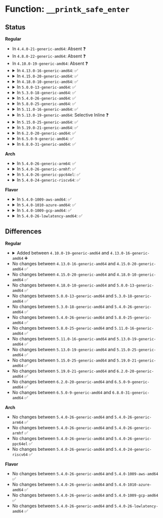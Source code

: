 # Function: <code>__printk_safe_enter</code>

## Status
<b>Regular</b>
<ul>
<li>
In <code>4.4.0-21-generic-amd64</code>: Absent ❓
</li>
<li>
In <code>4.8.0-22-generic-amd64</code>: Absent ❓
</li>
<li>
In <code>4.10.0-19-generic-amd64</code>: Absent ❓
</li>
<li>
<details>
<summary>In <code>4.13.0-16-generic-amd64</code>: ✅</summary>

```c
void __printk_safe_enter()
```

```json
{
  "name": "__printk_safe_enter",
  "collision_type": "Unique Global",
  "inline_type": "No",
  "funcs": [
    {
      "addr": 18446744071579783088,
      "name": "__printk_safe_enter",
      "external": true,
      "loc": "kernel/printk/printk_safe.c:353",
      "file": "kernel/printk/printk_safe.c",
      "inline": "seen, unknown",
      "caller_inline": [],
      "caller_func": [
        "kernel/printk/printk.c:kmsg_dump_rewind",
        "kernel/printk/printk.c:kmsg_dump_get_buffer",
        "kernel/printk/printk.c:kmsg_dump_get_line",
        "kernel/printk/printk.c:kmsg_dump",
        "kernel/printk/printk.c:register_console",
        "kernel/printk/printk.c:console_unlock",
        "kernel/printk/printk.c:vprintk_emit",
        "kernel/printk/printk.c:syslog_print_all",
        "kernel/printk/printk.c:syslog_print_all",
        "kernel/printk/printk.c:devkmsg_poll",
        "kernel/printk/printk.c:devkmsg_llseek",
        "kernel/printk/printk.c:devkmsg_read",
        "kernel/printk/printk.c:devkmsg_read",
        "kernel/printk/printk.c:setup_log_buf"
      ]
    }
  ],
  "symbols": [
    {
      "addr": 18446744071579783088,
      "name": "__printk_safe_enter",
      "section": ".text",
      "bind": "STB_GLOBAL",
      "size": 18
    }
  ]
}
```
</details>
</li>
<li>
<details>
<summary>In <code>4.15.0-20-generic-amd64</code>: ✅</summary>

```c
void __printk_safe_enter()
```

```json
{
  "name": "__printk_safe_enter",
  "collision_type": "Unique Global",
  "inline_type": "No",
  "funcs": [
    {
      "addr": 18446744071579816464,
      "name": "__printk_safe_enter",
      "external": true,
      "loc": "kernel/printk/printk_safe.c:350",
      "file": "kernel/printk/printk_safe.c",
      "inline": "seen, unknown",
      "caller_inline": [],
      "caller_func": [
        "kernel/printk/printk.c:kmsg_dump_rewind",
        "kernel/printk/printk.c:kmsg_dump_get_buffer",
        "kernel/printk/printk.c:kmsg_dump_get_line",
        "kernel/printk/printk.c:kmsg_dump",
        "kernel/printk/printk.c:register_console",
        "kernel/printk/printk.c:console_unlock",
        "kernel/printk/printk.c:vprintk_emit",
        "kernel/printk/printk.c:syslog_print_all",
        "kernel/printk/printk.c:syslog_print_all",
        "kernel/printk/printk.c:devkmsg_poll",
        "kernel/printk/printk.c:devkmsg_llseek",
        "kernel/printk/printk.c:devkmsg_read",
        "kernel/printk/printk.c:devkmsg_read",
        "kernel/printk/printk.c:setup_log_buf"
      ]
    }
  ],
  "symbols": [
    {
      "addr": 18446744071579816464,
      "name": "__printk_safe_enter",
      "section": ".text",
      "bind": "STB_GLOBAL",
      "size": 18
    }
  ]
}
```
</details>
</li>
<li>
<details>
<summary>In <code>4.18.0-10-generic-amd64</code>: ✅</summary>

```c
void __printk_safe_enter()
```

```json
{
  "name": "__printk_safe_enter",
  "collision_type": "Unique Global",
  "inline_type": "No",
  "funcs": [
    {
      "addr": 18446744071579849952,
      "name": "__printk_safe_enter",
      "external": true,
      "loc": "kernel/printk/printk_safe.c:362",
      "file": "kernel/printk/printk_safe.c",
      "inline": "seen, unknown",
      "caller_inline": [],
      "caller_func": [
        "kernel/printk/printk.c:kmsg_dump_rewind",
        "kernel/printk/printk.c:kmsg_dump_get_buffer",
        "kernel/printk/printk.c:kmsg_dump_get_line",
        "kernel/printk/printk.c:kmsg_dump",
        "kernel/printk/printk.c:register_console",
        "kernel/printk/printk.c:console_unlock",
        "kernel/printk/printk.c:vprintk_emit",
        "kernel/printk/printk.c:vprintk_emit",
        "kernel/printk/printk.c:syslog_print_all",
        "kernel/printk/printk.c:syslog_print_all",
        "kernel/printk/printk.c:devkmsg_open",
        "kernel/printk/printk.c:devkmsg_poll",
        "kernel/printk/printk.c:devkmsg_llseek",
        "kernel/printk/printk.c:devkmsg_read",
        "kernel/printk/printk.c:devkmsg_read",
        "kernel/printk/printk.c:setup_log_buf"
      ]
    }
  ],
  "symbols": [
    {
      "addr": 18446744071579849952,
      "name": "__printk_safe_enter",
      "section": ".text",
      "bind": "STB_GLOBAL",
      "size": 18
    }
  ]
}
```
</details>
</li>
<li>
<details>
<summary>In <code>5.0.0-13-generic-amd64</code>: ✅</summary>

```c
void __printk_safe_enter()
```

```json
{
  "name": "__printk_safe_enter",
  "collision_type": "Unique Global",
  "inline_type": "No",
  "funcs": [
    {
      "addr": 18446744071579896960,
      "name": "__printk_safe_enter",
      "external": true,
      "loc": "kernel/printk/printk_safe.c:362",
      "file": "kernel/printk/printk_safe.c",
      "inline": "seen, unknown",
      "caller_inline": [],
      "caller_func": [
        "kernel/printk/printk.c:kmsg_dump_rewind",
        "kernel/printk/printk.c:kmsg_dump_get_buffer",
        "kernel/printk/printk.c:kmsg_dump_get_line",
        "kernel/printk/printk.c:kmsg_dump",
        "kernel/printk/printk.c:register_console",
        "kernel/printk/printk.c:console_unlock",
        "kernel/printk/printk.c:vprintk_emit",
        "kernel/printk/printk.c:vprintk_emit",
        "kernel/printk/printk.c:devkmsg_open",
        "kernel/printk/printk.c:devkmsg_poll",
        "kernel/printk/printk.c:devkmsg_llseek",
        "kernel/printk/printk.c:devkmsg_read",
        "kernel/printk/printk.c:devkmsg_read",
        "kernel/printk/printk.c:setup_log_buf"
      ]
    }
  ],
  "symbols": [
    {
      "addr": 18446744071579896960,
      "name": "__printk_safe_enter",
      "section": ".text",
      "bind": "STB_GLOBAL",
      "size": 18
    }
  ]
}
```
</details>
</li>
<li>
<details>
<summary>In <code>5.3.0-18-generic-amd64</code>: ✅</summary>

```c
void __printk_safe_enter()
```

```json
{
  "name": "__printk_safe_enter",
  "collision_type": "Unique Global",
  "inline_type": "No",
  "funcs": [
    {
      "addr": 18446744071579931680,
      "name": "__printk_safe_enter",
      "external": true,
      "loc": "kernel/printk/printk_safe.c:350",
      "file": "kernel/printk/printk_safe.c",
      "inline": "seen, unknown",
      "caller_inline": [],
      "caller_func": [
        "kernel/printk/printk.c:kmsg_dump_rewind",
        "kernel/printk/printk.c:kmsg_dump_get_buffer",
        "kernel/printk/printk.c:kmsg_dump_get_line",
        "kernel/printk/printk.c:kmsg_dump",
        "kernel/printk/printk.c:register_console",
        "kernel/printk/printk.c:console_flush_on_panic",
        "kernel/printk/printk.c:console_unlock",
        "kernel/printk/printk.c:vprintk_emit",
        "kernel/printk/printk.c:vprintk_emit",
        "kernel/printk/printk.c:devkmsg_open",
        "kernel/printk/printk.c:devkmsg_poll",
        "kernel/printk/printk.c:devkmsg_llseek",
        "kernel/printk/printk.c:devkmsg_read",
        "kernel/printk/printk.c:devkmsg_read",
        "kernel/printk/printk.c:setup_log_buf"
      ]
    }
  ],
  "symbols": [
    {
      "addr": 18446744071579931680,
      "name": "__printk_safe_enter",
      "section": ".text",
      "bind": "STB_GLOBAL",
      "size": 18
    }
  ]
}
```
</details>
</li>
<li>
<details>
<summary>In <code>5.4.0-26-generic-amd64</code>: ✅</summary>

```c
void __printk_safe_enter()
```

```json
{
  "name": "__printk_safe_enter",
  "collision_type": "Unique Global",
  "inline_type": "No",
  "funcs": [
    {
      "addr": 18446744071579981808,
      "name": "__printk_safe_enter",
      "external": true,
      "loc": "kernel/printk/printk_safe.c:350",
      "file": "kernel/printk/printk_safe.c",
      "inline": "seen, unknown",
      "caller_inline": [],
      "caller_func": [
        "kernel/printk/printk.c:kmsg_dump_rewind",
        "kernel/printk/printk.c:kmsg_dump_get_buffer",
        "kernel/printk/printk.c:kmsg_dump_get_line",
        "kernel/printk/printk.c:kmsg_dump",
        "kernel/printk/printk.c:register_console",
        "kernel/printk/printk.c:console_flush_on_panic",
        "kernel/printk/printk.c:console_unlock",
        "kernel/printk/printk.c:vprintk_emit",
        "kernel/printk/printk.c:vprintk_emit",
        "kernel/printk/printk.c:devkmsg_open",
        "kernel/printk/printk.c:devkmsg_poll",
        "kernel/printk/printk.c:devkmsg_llseek",
        "kernel/printk/printk.c:devkmsg_read",
        "kernel/printk/printk.c:devkmsg_read",
        "kernel/printk/printk.c:setup_log_buf"
      ]
    }
  ],
  "symbols": [
    {
      "addr": 18446744071579981808,
      "name": "__printk_safe_enter",
      "section": ".text",
      "bind": "STB_GLOBAL",
      "size": 18
    }
  ]
}
```
</details>
</li>
<li>
<details>
<summary>In <code>5.8.0-25-generic-amd64</code>: ✅</summary>

```c
void __printk_safe_enter()
```

```json
{
  "name": "__printk_safe_enter",
  "collision_type": "Unique Global",
  "inline_type": "No",
  "funcs": [
    {
      "addr": 18446744071580029328,
      "name": "__printk_safe_enter",
      "external": true,
      "loc": "kernel/printk/printk_safe.c:351",
      "file": "kernel/printk/printk_safe.c",
      "inline": "seen, unknown",
      "caller_inline": [],
      "caller_func": [
        "kernel/printk/printk.c:kmsg_dump_rewind",
        "kernel/printk/printk.c:kmsg_dump_get_buffer",
        "kernel/printk/printk.c:kmsg_dump_get_line",
        "kernel/printk/printk.c:kmsg_dump",
        "kernel/printk/printk.c:console_flush_on_panic",
        "kernel/printk/printk.c:console_unblank",
        "kernel/printk/printk.c:console_unlock",
        "kernel/printk/printk.c:console_unlock",
        "kernel/printk/printk.c:vprintk_emit",
        "kernel/printk/printk.c:console_trylock_spinning",
        "kernel/printk/printk.c:syslog_print_all",
        "kernel/printk/printk.c:syslog_print_all",
        "kernel/printk/printk.c:syslog_print",
        "kernel/printk/printk.c:devkmsg_open",
        "kernel/printk/printk.c:devkmsg_poll",
        "kernel/printk/printk.c:devkmsg_llseek",
        "kernel/printk/printk.c:devkmsg_read",
        "kernel/printk/printk.c:devkmsg_read",
        "kernel/printk/printk.c:setup_log_buf"
      ]
    }
  ],
  "symbols": [
    {
      "addr": 18446744071580029328,
      "name": "__printk_safe_enter",
      "section": ".text",
      "bind": "STB_GLOBAL",
      "size": 18
    }
  ]
}
```
</details>
</li>
<li>
<details>
<summary>In <code>5.11.0-16-generic-amd64</code>: ✅</summary>

```c
void __printk_safe_enter()
```

```json
{
  "name": "__printk_safe_enter",
  "collision_type": "Unique Global",
  "inline_type": "No",
  "funcs": [
    {
      "addr": 18446744071580007952,
      "name": "__printk_safe_enter",
      "external": true,
      "loc": "kernel/printk/printk_safe.c:359",
      "file": "kernel/printk/printk_safe.c",
      "inline": "seen, unknown",
      "caller_inline": [],
      "caller_func": [
        "kernel/printk/printk.c:kmsg_dump_rewind",
        "kernel/printk/printk.c:kmsg_dump_get_buffer",
        "kernel/printk/printk.c:kmsg_dump_get_line",
        "kernel/printk/printk.c:kmsg_dump",
        "kernel/printk/printk.c:console_flush_on_panic",
        "kernel/printk/printk.c:console_unblank",
        "kernel/printk/printk.c:console_unlock",
        "kernel/printk/printk.c:console_unlock",
        "kernel/printk/printk.c:vprintk_emit",
        "kernel/printk/printk.c:console_trylock_spinning",
        "kernel/printk/printk.c:syslog_print_all",
        "kernel/printk/printk.c:syslog_print_all",
        "kernel/printk/printk.c:syslog_print",
        "kernel/printk/printk.c:devkmsg_open",
        "kernel/printk/printk.c:devkmsg_poll",
        "kernel/printk/printk.c:devkmsg_llseek",
        "kernel/printk/printk.c:devkmsg_read",
        "kernel/printk/printk.c:devkmsg_read",
        "kernel/printk/printk.c:setup_log_buf"
      ]
    }
  ],
  "symbols": [
    {
      "addr": 18446744071580007952,
      "name": "__printk_safe_enter",
      "section": ".text",
      "bind": "STB_GLOBAL",
      "size": 18
    }
  ]
}
```
</details>
</li>
<li>
<details>
<summary>In <code>5.13.0-19-generic-amd64</code>: Selective Inline ❓</summary>

```c
void __printk_safe_enter()
```

```json
{
  "name": "__printk_safe_enter",
  "collision_type": "Unique Global",
  "inline_type": "Selective",
  "funcs": [
    {
      "addr": 18446744071580008942,
      "name": "__printk_safe_enter",
      "external": true,
      "loc": "kernel/printk/printk_safe.c:349",
      "file": "kernel/printk/printk_safe.c",
      "inline": "not declared, inlined",
      "caller_inline": [
        "kernel/printk/printk_safe.c:vprintk"
      ],
      "caller_func": [
        "kernel/printk/printk.c:kmsg_dump_rewind",
        "kernel/printk/printk.c:kmsg_dump_get_buffer",
        "kernel/printk/printk.c:kmsg_dump_get_line",
        "kernel/printk/printk.c:console_flush_on_panic",
        "kernel/printk/printk.c:console_unblank",
        "kernel/printk/printk.c:console_unlock",
        "kernel/printk/printk.c:console_unlock",
        "kernel/printk/printk.c:console_unlock",
        "kernel/printk/printk.c:vprintk_emit",
        "kernel/printk/printk.c:vprintk_emit",
        "kernel/printk/printk.c:syslog_print_all",
        "kernel/printk/printk.c:syslog_print_all",
        "kernel/printk/printk.c:syslog_print",
        "kernel/printk/printk.c:devkmsg_open",
        "kernel/printk/printk.c:devkmsg_poll",
        "kernel/printk/printk.c:devkmsg_llseek",
        "kernel/printk/printk.c:devkmsg_read",
        "kernel/printk/printk.c:devkmsg_read",
        "kernel/printk/printk.c:setup_log_buf"
      ]
    }
  ],
  "symbols": [
    {
      "addr": 18446744071580009328,
      "name": "__printk_safe_enter",
      "section": ".text",
      "bind": "STB_GLOBAL",
      "size": 18
    }
  ]
}
```
</details>
</li>
<li>
<details>
<summary>In <code>5.15.0-25-generic-amd64</code>: ✅</summary>

```c
void __printk_safe_enter()
```

```json
{
  "name": "__printk_safe_enter",
  "collision_type": "Unique Global",
  "inline_type": "No",
  "funcs": [
    {
      "addr": 18446744071580140576,
      "name": "__printk_safe_enter",
      "external": true,
      "loc": "kernel/printk/printk_safe.c:18",
      "file": "kernel/printk/printk_safe.c",
      "inline": "seen, unknown",
      "caller_inline": [],
      "caller_func": [
        "kernel/workqueue.c:show_workqueue_state",
        "kernel/workqueue.c:show_workqueue_state",
        "kernel/printk/printk.c:console_unblank",
        "kernel/printk/printk.c:console_unlock",
        "kernel/printk/printk.c:console_unlock",
        "kernel/printk/printk.c:vprintk_emit"
      ]
    }
  ],
  "symbols": [
    {
      "addr": 18446744071580140576,
      "name": "__printk_safe_enter",
      "section": ".text",
      "bind": "STB_GLOBAL",
      "size": 18
    }
  ]
}
```
</details>
</li>
<li>
<details>
<summary>In <code>5.19.0-21-generic-amd64</code>: ✅</summary>

```c
void __printk_safe_enter()
```

```json
{
  "name": "__printk_safe_enter",
  "collision_type": "Unique Global",
  "inline_type": "No",
  "funcs": [
    {
      "addr": 18446744071580284336,
      "name": "__printk_safe_enter",
      "external": true,
      "loc": "kernel/printk/printk_safe.c:18",
      "file": "kernel/printk/printk_safe.c",
      "inline": "seen, unknown",
      "caller_inline": [],
      "caller_func": [
        "kernel/workqueue.c:show_all_workqueues",
        "kernel/workqueue.c:show_one_workqueue",
        "kernel/printk/printk.c:console_trylock_spinning"
      ]
    }
  ],
  "symbols": [
    {
      "addr": 18446744071580284336,
      "name": "__printk_safe_enter",
      "section": ".text",
      "bind": "STB_GLOBAL",
      "size": 22
    }
  ]
}
```
</details>
</li>
<li>
<details>
<summary>In <code>6.2.0-20-generic-amd64</code>: ✅</summary>

```c
void __printk_safe_enter()
```

```json
{
  "name": "__printk_safe_enter",
  "collision_type": "Unique Global",
  "inline_type": "No",
  "funcs": [
    {
      "addr": 18446744071580494032,
      "name": "__printk_safe_enter",
      "external": true,
      "loc": "kernel/printk/printk_safe.c:18",
      "file": "kernel/printk/printk_safe.c",
      "inline": "seen, unknown",
      "caller_inline": [],
      "caller_func": [
        "kernel/workqueue.c:show_all_workqueues",
        "kernel/workqueue.c:show_one_workqueue",
        "kernel/printk/printk.c:console_trylock_spinning"
      ]
    }
  ],
  "symbols": [
    {
      "addr": 18446744071580494032,
      "name": "__printk_safe_enter",
      "section": ".text",
      "bind": "STB_GLOBAL",
      "size": 22
    }
  ]
}
```
</details>
</li>
<li>
<details>
<summary>In <code>6.5.0-9-generic-amd64</code>: ✅</summary>

```c
void __printk_safe_enter()
```

```json
{
  "name": "__printk_safe_enter",
  "collision_type": "Unique Global",
  "inline_type": "No",
  "funcs": [
    {
      "addr": 18446744071580565872,
      "name": "__printk_safe_enter",
      "external": true,
      "loc": "kernel/printk/printk_safe.c:18",
      "file": "kernel/printk/printk_safe.c",
      "inline": "seen, unknown",
      "caller_inline": [],
      "caller_func": [
        "kernel/workqueue.c:show_all_workqueues",
        "kernel/workqueue.c:show_one_workqueue",
        "kernel/printk/printk.c:console_emit_next_record",
        "kernel/printk/printk.c:console_trylock_spinning",
        "mm/page_alloc.c:__build_all_zonelists"
      ]
    }
  ],
  "symbols": [
    {
      "addr": 18446744071580565872,
      "name": "__printk_safe_enter",
      "section": ".text",
      "bind": "STB_GLOBAL",
      "size": 22
    }
  ]
}
```
</details>
</li>
<li>
<details>
<summary>In <code>6.8.0-31-generic-amd64</code>: ✅</summary>

```c
void __printk_safe_enter()
```

```json
{
  "name": "__printk_safe_enter",
  "collision_type": "Unique Global",
  "inline_type": "No",
  "funcs": [
    {
      "addr": 18446744071580628896,
      "name": "__printk_safe_enter",
      "external": true,
      "loc": "kernel/printk/printk_safe.c:18",
      "file": "kernel/printk/printk_safe.c",
      "inline": "seen, unknown",
      "caller_inline": [],
      "caller_func": [
        "kernel/workqueue.c:show_all_workqueues",
        "kernel/workqueue.c:show_one_workqueue",
        "kernel/printk/printk.c:console_emit_next_record",
        "kernel/printk/printk.c:console_trylock_spinning",
        "mm/page_alloc.c:__build_all_zonelists",
        "lib/stackdepot.c:stack_depot_save_flags"
      ]
    }
  ],
  "symbols": [
    {
      "addr": 18446744071580628896,
      "name": "__printk_safe_enter",
      "section": ".text",
      "bind": "STB_GLOBAL",
      "size": 22
    }
  ]
}
```
</details>
</li>
</ul>
<b>Arch</b>
<ul>
<li>
<details>
<summary>In <code>5.4.0-26-generic-arm64</code>: ✅</summary>

```c
void __printk_safe_enter()
```

```json
{
  "name": "__printk_safe_enter",
  "collision_type": "Unique Global",
  "inline_type": "No",
  "funcs": [
    {
      "addr": 18446603336491167560,
      "name": "__printk_safe_enter",
      "external": true,
      "loc": "kernel/printk/printk_safe.c:350",
      "file": "kernel/printk/printk_safe.c",
      "inline": "seen, unknown",
      "caller_inline": [],
      "caller_func": [
        "kernel/printk/printk.c:kmsg_dump_rewind",
        "kernel/printk/printk.c:kmsg_dump_get_buffer",
        "kernel/printk/printk.c:kmsg_dump_get_line",
        "kernel/printk/printk.c:kmsg_dump",
        "kernel/printk/printk.c:register_console",
        "kernel/printk/printk.c:console_flush_on_panic",
        "kernel/printk/printk.c:console_unlock",
        "kernel/printk/printk.c:vprintk_emit",
        "kernel/printk/printk.c:vprintk_emit",
        "kernel/printk/printk.c:syslog_print_all",
        "kernel/printk/printk.c:syslog_print_all",
        "kernel/printk/printk.c:syslog_print",
        "kernel/printk/printk.c:devkmsg_open",
        "kernel/printk/printk.c:devkmsg_poll",
        "kernel/printk/printk.c:devkmsg_llseek",
        "kernel/printk/printk.c:devkmsg_read",
        "kernel/printk/printk.c:devkmsg_read",
        "kernel/printk/printk.c:setup_log_buf"
      ]
    }
  ],
  "symbols": [
    {
      "addr": 18446603336491167560,
      "name": "__printk_safe_enter",
      "section": ".text",
      "bind": "STB_GLOBAL",
      "size": 60
    }
  ]
}
```
</details>
</li>
<li>
<details>
<summary>In <code>5.4.0-26-generic-armhf</code>: ✅</summary>

```c
void __printk_safe_enter()
```

```json
{
  "name": "__printk_safe_enter",
  "collision_type": "Unique Global",
  "inline_type": "No",
  "funcs": [
    {
      "addr": 3225193680,
      "name": "__printk_safe_enter",
      "external": true,
      "loc": "kernel/printk/printk_safe.c:350",
      "file": "kernel/printk/printk_safe.c",
      "inline": "seen, unknown",
      "caller_inline": [],
      "caller_func": [
        "kernel/printk/printk.c:kmsg_dump_rewind",
        "kernel/printk/printk.c:kmsg_dump_get_buffer",
        "kernel/printk/printk.c:kmsg_dump_get_line",
        "kernel/printk/printk.c:kmsg_dump",
        "kernel/printk/printk.c:register_console",
        "kernel/printk/printk.c:console_flush_on_panic",
        "kernel/printk/printk.c:console_unlock",
        "kernel/printk/printk.c:vprintk_emit",
        "kernel/printk/printk.c:vprintk_emit",
        "kernel/printk/printk.c:syslog_print_all",
        "kernel/printk/printk.c:syslog_print_all",
        "kernel/printk/printk.c:devkmsg_open",
        "kernel/printk/printk.c:devkmsg_poll",
        "kernel/printk/printk.c:devkmsg_llseek",
        "kernel/printk/printk.c:devkmsg_read",
        "kernel/printk/printk.c:devkmsg_read",
        "kernel/printk/printk.c:setup_log_buf"
      ]
    }
  ],
  "symbols": [
    {
      "addr": 3225193680,
      "name": "__printk_safe_enter",
      "section": ".text",
      "bind": "STB_GLOBAL",
      "size": 60
    }
  ]
}
```
</details>
</li>
<li>
<details>
<summary>In <code>5.4.0-26-generic-ppc64el</code>: ✅</summary>

```c
void __printk_safe_enter()
```

```json
{
  "name": "__printk_safe_enter",
  "collision_type": "Unique Global",
  "inline_type": "No",
  "funcs": [
    {
      "addr": 13835058055284066384,
      "name": "__printk_safe_enter",
      "external": true,
      "loc": "kernel/printk/printk_safe.c:350",
      "file": "kernel/printk/printk_safe.c",
      "inline": "seen, unknown",
      "caller_inline": [],
      "caller_func": [
        "kernel/printk/printk.c:kmsg_dump_rewind",
        "kernel/printk/printk.c:kmsg_dump_get_buffer",
        "kernel/printk/printk.c:kmsg_dump_get_line",
        "kernel/printk/printk.c:kmsg_dump",
        "kernel/printk/printk.c:register_console",
        "kernel/printk/printk.c:console_flush_on_panic",
        "kernel/printk/printk.c:console_unlock",
        "kernel/printk/printk.c:vprintk_emit",
        "kernel/printk/printk.c:vprintk_emit",
        "kernel/printk/printk.c:devkmsg_open",
        "kernel/printk/printk.c:devkmsg_poll",
        "kernel/printk/printk.c:devkmsg_llseek",
        "kernel/printk/printk.c:devkmsg_read",
        "kernel/printk/printk.c:devkmsg_read",
        "kernel/printk/printk.c:devkmsg_read",
        "kernel/printk/printk.c:setup_log_buf"
      ]
    }
  ],
  "symbols": [
    {
      "addr": 13835058055284066384,
      "name": "__printk_safe_enter",
      "section": ".text",
      "bind": "STB_GLOBAL",
      "size": 88
    }
  ]
}
```
</details>
</li>
<li>
<details>
<summary>In <code>5.4.0-24-generic-riscv64</code>: ✅</summary>

```c
void __printk_safe_enter()
```

```json
{
  "name": "__printk_safe_enter",
  "collision_type": "Unique Global",
  "inline_type": "No",
  "funcs": [
    {
      "addr": 18446743936271720174,
      "name": "__printk_safe_enter",
      "external": true,
      "loc": "kernel/printk/printk_safe.c:350",
      "file": "kernel/printk/printk_safe.c",
      "inline": "seen, unknown",
      "caller_inline": [],
      "caller_func": [
        "kernel/printk/printk.c:kmsg_dump_rewind",
        "kernel/printk/printk.c:kmsg_dump_get_buffer",
        "kernel/printk/printk.c:kmsg_dump_get_line",
        "kernel/printk/printk.c:kmsg_dump",
        "kernel/printk/printk.c:register_console",
        "kernel/printk/printk.c:console_flush_on_panic",
        "kernel/printk/printk.c:console_unlock",
        "kernel/printk/printk.c:vprintk_emit",
        "kernel/printk/printk.c:vprintk_emit",
        "kernel/printk/printk.c:devkmsg_open",
        "kernel/printk/printk.c:devkmsg_poll",
        "kernel/printk/printk.c:devkmsg_llseek",
        "kernel/printk/printk.c:devkmsg_read",
        "kernel/printk/printk.c:devkmsg_read",
        "kernel/printk/printk.c:setup_log_buf"
      ]
    }
  ],
  "symbols": [
    {
      "addr": 18446743936271720174,
      "name": "__printk_safe_enter",
      "section": ".text",
      "bind": "STB_GLOBAL",
      "size": 72
    }
  ]
}
```
</details>
</li>
</ul>
<b>Flavor</b>
<ul>
<li>
<details>
<summary>In <code>5.4.0-1009-aws-amd64</code>: ✅</summary>

```c
void __printk_safe_enter()
```

```json
{
  "name": "__printk_safe_enter",
  "collision_type": "Unique Global",
  "inline_type": "No",
  "funcs": [
    {
      "addr": 18446744071579950544,
      "name": "__printk_safe_enter",
      "external": true,
      "loc": "kernel/printk/printk_safe.c:350",
      "file": "kernel/printk/printk_safe.c",
      "inline": "seen, unknown",
      "caller_inline": [],
      "caller_func": [
        "kernel/printk/printk.c:kmsg_dump_rewind",
        "kernel/printk/printk.c:kmsg_dump_get_buffer",
        "kernel/printk/printk.c:kmsg_dump_get_line",
        "kernel/printk/printk.c:kmsg_dump",
        "kernel/printk/printk.c:register_console",
        "kernel/printk/printk.c:console_flush_on_panic",
        "kernel/printk/printk.c:console_unlock",
        "kernel/printk/printk.c:vprintk_emit",
        "kernel/printk/printk.c:vprintk_emit",
        "kernel/printk/printk.c:devkmsg_open",
        "kernel/printk/printk.c:devkmsg_poll",
        "kernel/printk/printk.c:devkmsg_llseek",
        "kernel/printk/printk.c:devkmsg_read",
        "kernel/printk/printk.c:devkmsg_read",
        "kernel/printk/printk.c:setup_log_buf"
      ]
    }
  ],
  "symbols": [
    {
      "addr": 18446744071579950544,
      "name": "__printk_safe_enter",
      "section": ".text",
      "bind": "STB_GLOBAL",
      "size": 18
    }
  ]
}
```
</details>
</li>
<li>
<details>
<summary>In <code>5.4.0-1010-azure-amd64</code>: ✅</summary>

```c
void __printk_safe_enter()
```

```json
{
  "name": "__printk_safe_enter",
  "collision_type": "Unique Global",
  "inline_type": "No",
  "funcs": [
    {
      "addr": 18446744071579888432,
      "name": "__printk_safe_enter",
      "external": true,
      "loc": "kernel/printk/printk_safe.c:350",
      "file": "kernel/printk/printk_safe.c",
      "inline": "seen, unknown",
      "caller_inline": [],
      "caller_func": [
        "kernel/printk/printk.c:kmsg_dump_rewind",
        "kernel/printk/printk.c:kmsg_dump_get_buffer",
        "kernel/printk/printk.c:kmsg_dump_get_line",
        "kernel/printk/printk.c:kmsg_dump",
        "kernel/printk/printk.c:register_console",
        "kernel/printk/printk.c:console_flush_on_panic",
        "kernel/printk/printk.c:console_unlock",
        "kernel/printk/printk.c:vprintk_emit",
        "kernel/printk/printk.c:vprintk_emit",
        "kernel/printk/printk.c:devkmsg_open",
        "kernel/printk/printk.c:devkmsg_poll",
        "kernel/printk/printk.c:devkmsg_llseek",
        "kernel/printk/printk.c:devkmsg_read",
        "kernel/printk/printk.c:devkmsg_read",
        "kernel/printk/printk.c:setup_log_buf"
      ]
    }
  ],
  "symbols": [
    {
      "addr": 18446744071579888432,
      "name": "__printk_safe_enter",
      "section": ".text",
      "bind": "STB_GLOBAL",
      "size": 18
    }
  ]
}
```
</details>
</li>
<li>
<details>
<summary>In <code>5.4.0-1009-gcp-amd64</code>: ✅</summary>

```c
void __printk_safe_enter()
```

```json
{
  "name": "__printk_safe_enter",
  "collision_type": "Unique Global",
  "inline_type": "No",
  "funcs": [
    {
      "addr": 18446744071579942080,
      "name": "__printk_safe_enter",
      "external": true,
      "loc": "kernel/printk/printk_safe.c:350",
      "file": "kernel/printk/printk_safe.c",
      "inline": "seen, unknown",
      "caller_inline": [],
      "caller_func": [
        "kernel/printk/printk.c:kmsg_dump_rewind",
        "kernel/printk/printk.c:kmsg_dump_get_buffer",
        "kernel/printk/printk.c:kmsg_dump_get_line",
        "kernel/printk/printk.c:kmsg_dump",
        "kernel/printk/printk.c:register_console",
        "kernel/printk/printk.c:console_flush_on_panic",
        "kernel/printk/printk.c:console_unlock",
        "kernel/printk/printk.c:vprintk_emit",
        "kernel/printk/printk.c:vprintk_emit",
        "kernel/printk/printk.c:devkmsg_open",
        "kernel/printk/printk.c:devkmsg_poll",
        "kernel/printk/printk.c:devkmsg_llseek",
        "kernel/printk/printk.c:devkmsg_read",
        "kernel/printk/printk.c:devkmsg_read",
        "kernel/printk/printk.c:setup_log_buf"
      ]
    }
  ],
  "symbols": [
    {
      "addr": 18446744071579942080,
      "name": "__printk_safe_enter",
      "section": ".text",
      "bind": "STB_GLOBAL",
      "size": 18
    }
  ]
}
```
</details>
</li>
<li>
<details>
<summary>In <code>5.4.0-26-lowlatency-amd64</code>: ✅</summary>

```c
void __printk_safe_enter()
```

```json
{
  "name": "__printk_safe_enter",
  "collision_type": "Unique Global",
  "inline_type": "No",
  "funcs": [
    {
      "addr": 18446744071579988432,
      "name": "__printk_safe_enter",
      "external": true,
      "loc": "kernel/printk/printk_safe.c:350",
      "file": "kernel/printk/printk_safe.c",
      "inline": "seen, unknown",
      "caller_inline": [],
      "caller_func": [
        "kernel/printk/printk.c:kmsg_dump_rewind",
        "kernel/printk/printk.c:kmsg_dump_get_buffer",
        "kernel/printk/printk.c:kmsg_dump_get_line",
        "kernel/printk/printk.c:kmsg_dump",
        "kernel/printk/printk.c:register_console",
        "kernel/printk/printk.c:console_flush_on_panic",
        "kernel/printk/printk.c:vprintk_emit",
        "kernel/printk/printk.c:vprintk_emit",
        "kernel/printk/printk.c:devkmsg_open",
        "kernel/printk/printk.c:devkmsg_poll",
        "kernel/printk/printk.c:devkmsg_llseek",
        "kernel/printk/printk.c:devkmsg_read",
        "kernel/printk/printk.c:setup_log_buf"
      ]
    }
  ],
  "symbols": [
    {
      "addr": 18446744071579988432,
      "name": "__printk_safe_enter",
      "section": ".text",
      "bind": "STB_GLOBAL",
      "size": 18
    }
  ]
}
```
</details>
</li>
</ul>

## Differences
<b>Regular</b>
<ul>
<li>
<details>
<summary>Added between <code>4.10.0-19-generic-amd64</code> and <code>4.13.0-16-generic-amd64</code> ➕</summary>

```c
void __printk_safe_enter()
```
</details>
</li>
<li>
No changes between <code>4.13.0-16-generic-amd64</code> and <code>4.15.0-20-generic-amd64</code> ✅
</li>
<li>
No changes between <code>4.15.0-20-generic-amd64</code> and <code>4.18.0-10-generic-amd64</code> ✅
</li>
<li>
No changes between <code>4.18.0-10-generic-amd64</code> and <code>5.0.0-13-generic-amd64</code> ✅
</li>
<li>
No changes between <code>5.0.0-13-generic-amd64</code> and <code>5.3.0-18-generic-amd64</code> ✅
</li>
<li>
No changes between <code>5.3.0-18-generic-amd64</code> and <code>5.4.0-26-generic-amd64</code> ✅
</li>
<li>
No changes between <code>5.4.0-26-generic-amd64</code> and <code>5.8.0-25-generic-amd64</code> ✅
</li>
<li>
No changes between <code>5.8.0-25-generic-amd64</code> and <code>5.11.0-16-generic-amd64</code> ✅
</li>
<li>
No changes between <code>5.11.0-16-generic-amd64</code> and <code>5.13.0-19-generic-amd64</code> ✅
</li>
<li>
No changes between <code>5.13.0-19-generic-amd64</code> and <code>5.15.0-25-generic-amd64</code> ✅
</li>
<li>
No changes between <code>5.15.0-25-generic-amd64</code> and <code>5.19.0-21-generic-amd64</code> ✅
</li>
<li>
No changes between <code>5.19.0-21-generic-amd64</code> and <code>6.2.0-20-generic-amd64</code> ✅
</li>
<li>
No changes between <code>6.2.0-20-generic-amd64</code> and <code>6.5.0-9-generic-amd64</code> ✅
</li>
<li>
No changes between <code>6.5.0-9-generic-amd64</code> and <code>6.8.0-31-generic-amd64</code> ✅
</li>
</ul>
<b>Arch</b>
<ul>
<li>
No changes between <code>5.4.0-26-generic-amd64</code> and <code>5.4.0-26-generic-arm64</code> ✅
</li>
<li>
No changes between <code>5.4.0-26-generic-amd64</code> and <code>5.4.0-26-generic-armhf</code> ✅
</li>
<li>
No changes between <code>5.4.0-26-generic-amd64</code> and <code>5.4.0-26-generic-ppc64el</code> ✅
</li>
<li>
No changes between <code>5.4.0-26-generic-amd64</code> and <code>5.4.0-24-generic-riscv64</code> ✅
</li>
</ul>
<b>Flavor</b>
<ul>
<li>
No changes between <code>5.4.0-26-generic-amd64</code> and <code>5.4.0-1009-aws-amd64</code> ✅
</li>
<li>
No changes between <code>5.4.0-26-generic-amd64</code> and <code>5.4.0-1010-azure-amd64</code> ✅
</li>
<li>
No changes between <code>5.4.0-26-generic-amd64</code> and <code>5.4.0-1009-gcp-amd64</code> ✅
</li>
<li>
No changes between <code>5.4.0-26-generic-amd64</code> and <code>5.4.0-26-lowlatency-amd64</code> ✅
</li>
</ul>

